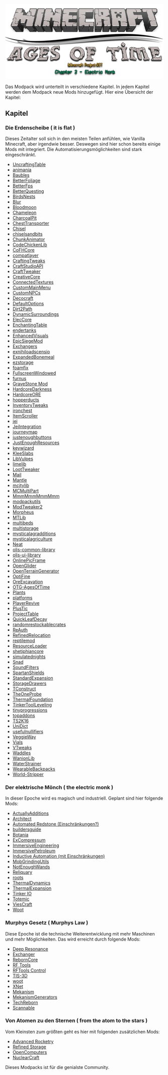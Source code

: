 ![logoimage](https://raw.githubusercontent.com/BakermanLP/ProjectRET-AoT/1.11.2/resources/mainmenu/textures/gui/agesoftime.png)

Das Modpack wird unterteilt in verschiedene Kapitel. In jedem Kapitel werden dem Modpack neue Mods hinzugefügt. Hier eine Übersicht der Kapitel:

## Kapitel
### Die Erdenscheibe ( it is flat )
Dieses Zeitalter soll sich in den meisten Teilen anfühlen, wie Vanilla Minecraft, aber irgendwie besser. Deswegen sind hier schon bereits einige Mods mit integriert. Die Automatisierungsmöglichkeiten sind stark eingeschränkt.
* [UncraftingTable](https://minecraft.curseforge.com/projects/jglrxavpoks-uncrafting-table)
* [animania](https://minecraft.curseforge.com/projects/animania)
* [Baubles](https://minecraft.curseforge.com/projects/baubles)
* [BetterFoliage](https://minecraft.curseforge.com/projects/better-foliage)
* [BetterFps](https://minecraft.curseforge.com/projects/betterfps)
* [BetterQuesting](https://minecraft.curseforge.com/projects/better-questing)
* [BirdsNests](https://minecraft.curseforge.com/projects/birds-nests)
* [Blur](https://minecraft.curseforge.com/projects/blur)
* [Bloodmoon](https://minecraft.curseforge.com/projects/bloodmoon)
* [Chameleon](https://minecraft.curseforge.com/projects/chameleon)
* [CharcoalPit](https://minecraft.curseforge.com/projects/charcoal-pit)
* [ChestTransporter](https://minecraft.curseforge.com/projects/chest-transporter)
* [Chisel](https://minecraft.curseforge.com/projects/chisel)
* [chiselsandbits](https://minecraft.curseforge.com/projects/chisels-bits)
* [ChunkAnimator](https://minecraft.curseforge.com/projects/chunk-animator)
* [CodeChickenLib](https://minecraft.curseforge.com/projects/codechicken-lib-1-8)
* [CoFHCore](https://minecraft.curseforge.com/projects/cofhcore)
* [compatlayer](https://minecraft.curseforge.com/projects/compatlayer)
* [CraftingTweaks](https://minecraft.curseforge.com/projects/crafting-tweaks)
* [CraftStudioAPI](https://minecraft.curseforge.com/projects/craftstudio-api)
* [CraftTweaker](https://minecraft.curseforge.com/projects/crafttweaker)
* [CreativeCore](https://minecraft.curseforge.com/projects/creativecore)
* [ConnectedTextures](https://minecraft.curseforge.com/projects/ctm)
* [CustomMainMenu](https://minecraft.curseforge.com/projects/custom-main-menu)
* [CustomNPCs](https://minecraft.curseforge.com/projects/custom-npcs)
* [Decocraft](https://minecraft.curseforge.com/projects/decocraft2)
* [DefaultOptions](https://minecraft.curseforge.com/projects/default-options)
* [Dirt2Path](https://minecraft.curseforge.com/projects/dirt2path)
* [DynamicSurroundings](https://minecraft.curseforge.com/projects/dynamic-surroundings)
* [ElecCore]()
* [EnchantingTable]()
* [endertanks](https://minecraft.curseforge.com/projects/endertanks)
* [EnhancedVisuals](https://minecraft.curseforge.com/projects/enhancedvisuals)
* [EpicSiegeMod](https://minecraft.curseforge.com/projects/epic-siege-mod)
* [Exchangers]()
* [exnihiloadscensio](https://minecraft.curseforge.com/projects/ex-nihilo-adscensio)
* [ExpandedBonemeal]()
* [ezstorage](https://minecraft.curseforge.com/projects/ezstorage-2)
* [foamfix](https://asie.pl/Projects/Minecraft/Mods/FoamFix/)
* [FullscreenWindowed]()
* [furnus](https://minecraft.curseforge.com/projects/furnus)
* [GraveStone Mod](https://minecraft.curseforge.com/projects/gravestone-mod)
* [HardcoreDarkness](https://minecraft.curseforge.com/projects/hardcore-darkness)
* [HardcoreORE]()
* [hopperducts](https://minecraft.curseforge.com/projects/hopper-ducts)
* [InventoryTweaks]()
* [ironchest](https://minecraft.curseforge.com/projects/iron-chests)
* [ItemScroller]()
* [jei](https://minecraft.curseforge.com/projects/just-enough-items-jei)
* [JeiIntegration]()
* [journeymap](https://minecraft.curseforge.com/projects/journeymap-32274)
* [justenoughbuttons](https://minecraft.curseforge.com/projects/just-enough-buttons)
* [JustEnoughResources](https://minecraft.curseforge.com/projects/just-enough-resources-jer)
* [keywizard](https://minecraft.curseforge.com/projects/keyboard-wizard)
* [KleeSlabs]()
* [LibVulpes](https://minecraft.curseforge.com/projects/libvulpes)
* [limelib](https://minecraft.curseforge.com/projects/limelib)
* [LootTweaker]()
* [Mail]()
* [Mantle](https://minecraft.curseforge.com/projects/mantle?gameCategorySlug=mc-mods&projectID=74924)
* [mcjtylib]()
* [MCMultiPart](https://minecraft.curseforge.com/projects/mcmultipart)
* [MmmMmmMmmMmm](https://minecraft.curseforge.com/projects/mmmmmmmmmmmm)
* [modpackutils]()
* [ModTweaker2](https://minecraft.curseforge.com/projects/modtweaker)
* [Morpheus](https://minecraft.curseforge.com/projects/morpheus)
* [MTLib](https://minecraft.curseforge.com/projects/mtlib)
* [multibeds](https://minecraft.curseforge.com/projects/multibeds)
* [multistorage](https://minecraft.curseforge.com/projects/multistorage)
* [mysticalagradditions]()
* [mysticalagriculture](https://minecraft.curseforge.com/projects/mystical-agriculture)
* [Neat](https://minecraft.curseforge.com/projects/neat)
* [olis-common-library]()
* [olis-ui-library]()
* [OnlinePicFrame]()
* [OpenGlider]()
* [OpenTerrainGenerator]()
* [OptiFine](http://optifine.net/home)
* [OreExcavation](https://minecraft.curseforge.com/projects/ore-excavation)
* [OTG-AgesOfTime]()
* [Plants](https://minecraft.curseforge.com/projects/plants)
* [platforms](https://minecraft.curseforge.com/projects/platforms)
* [PlayerRevive]()
* [PlusTic]()
* [ProjectTable]()
* [QuickLeafDecay]()
* [randomrestockablecrates](https://minecraft.curseforge.com/projects/random-restockable-crates)
* [ReAuth](https://minecraft.curseforge.com/projects/reauth)
* [RefinedRelocation]()
* [reptilemod](https://minecraft.curseforge.com/projects/reptilemod)
* [ResourceLoader](https://minecraft.curseforge.com/projects/resource-loader)
* [shetiphiancore](https://minecraft.curseforge.com/projects/shetiphiancore)
* [simulatednights](https://minecraft.curseforge.com/projects/simulated-nights)
* [Snad](https://minecraft.curseforge.com/projects/snad)
* [SoundFilters](https://minecraft.curseforge.com/projects/sound-filters)
* [SpartanShields]()
* [StandardExpansion](https://minecraft.curseforge.com/projects/better-questing-standard-expansion)
* [StorageDrawers](https://minecraft.curseforge.com/projects/storage-drawers)
* [TConstruct](https://minecraft.curseforge.com/projects/tinkers-construct)
* [TheOneProbe]()
* [ThermalFoundation]()
* [TinkerToolLeveling](https://minecraft.curseforge.com/projects/tinkers-tool-leveling)
* [tinyprogressions](https://minecraft.curseforge.com/projects/tiny-progressions)
* [topaddons](https://minecraft.curseforge.com/projects/top-addons)
* [TS2K16](https://minecraft.curseforge.com/projects/twerk-sim-2k16)
* [UniDict](https://minecraft.curseforge.com/projects/unidict)
* [usefulnullifiers](https://minecraft.curseforge.com/projects/useful-nullifiers)
* [VeggieWay]()
* [Vials]()
* [VTweaks](https://minecraft.curseforge.com/projects/v-tweaks)
* [Waddles](https://minecraft.curseforge.com/projects/waddles)
* [WanionLib](https://minecraft.curseforge.com/projects/wanionlib)
* [WaterStrainer](https://minecraft.curseforge.com/projects/water-strainer)
* [WearableBackpacks]()
* [World-Stripper](https://minecraft.curseforge.com/projects/world-stripper)

### Der elektrische Mönch ( the electric monk )
In dieser Epoche wird es magisch und industriell. Geplant sind hier folgende Mods:
* [ActuallyAdditions]()
* [Architect]()
* [Automated Redstone (Einschränkungen?)](https://minecraft.curseforge.com/projects/automated-redstone)
* [buildersguide](https://minecraft.curseforge.com/projects/builders-guides)
* [Botania](https://minecraft.curseforge.com/projects/botania)
* [ExCompressum](https://minecraft.curseforge.com/projects/ex-compressum)
* [ImmersiveEngineering]()
* [ImmersivePetroleum]()
* [Inductive Automation (mit Einschränkungen)](https://minecraft.curseforge.com/projects/inductive-automation)
* [MobGrindingUtils]()
* [NotEnoughWands](https://minecraft.curseforge.com/projects/not-enough-wands)
* [Reliquary]()
* [roots](https://minecraft.curseforge.com/projects/roots)
* [ThermalDynamics]()
* [ThermalExpansion]()
* [Tinker IO](https://minecraft.curseforge.com/projects/tinker-i-o)
* [Totemic](https://minecraft.curseforge.com/projects/totemic)
* [ViesCraft](https://minecraft.curseforge.com/projects/viescraft-airships)
* [Woot]()

### Murphys Gesetz ( Murphys Law )
Diese Epoche ist die technische Weiterentwicklung mit mehr Maschinen und mehr Möglichkeiten. Das wird erreicht durch folgende Mods:
* [Deep Resonance](https://minecraft.curseforge.com/projects/deep-resonance)
* [Exchanger]()
* [RebornCore]()
* [RF Tools](https://minecraft.curseforge.com/projects/rftools)
* [RFTools Control](https://minecraft.curseforge.com/projects/rftools-control)
* [TIS-3D](https://minecraft.curseforge.com/projects/tis-3d)
* [woot](https://minecraft.curseforge.com/projects/woot)
* [XNet](https://minecraft.curseforge.com/projects/xnet)
* [Mekanism]()
* [MekanismGenerators]()
* [TechReborn]()
* [Scannable]()

### Von Atomen zu den Sternen ( from the atom to the stars )
Vom Kleinsten zum größten geht es hier mit folgenden zusätzlichen Mods:
* [Advanced Rocketry](https://minecraft.curseforge.com/projects/advanced-rocketry)
* [Refined Storage](https://minecraft.curseforge.com/projects/refined-storage)
* [OpenComputers](https://minecraft.curseforge.com/projects/opencomputers)
* [NuclearCraft]()

Dieses Modpacks ist für die genialste Community.

